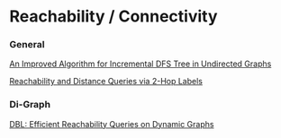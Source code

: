 # Reachability / Connectivity

### General

[An Improved Algorithm for Incremental DFS Tree in Undirected Graphs](https://users.cs.duke.edu/~hrzhang/papers/incremental_DFS.pdf)

[Reachability and Distance Queries via 2-Hop Labels](https://dl.acm.org/doi/10.5555/545381.545503)

### Di-Graph

[DBL: Efficient Reachability Queries on Dynamic Graphs](https://arxiv.org/pdf/2101.09441)
